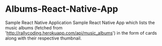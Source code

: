 # Albums-React-Native-App
Sample React Native Application
Sample React Native App which lists the music albums (fetched from 'http://rallycoding.herokuapp.com/api/music_albums') in the form of cards along with their respective thumbnail.

